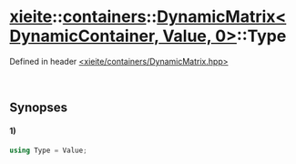 # [xieite](../../../../xieite.md)\:\:[containers](../../../../containers.md)\:\:[DynamicMatrix\<DynamicContainer, Value, 0\>](../../../DynamicMatrix.md)\:\:Type
Defined in header [<xieite/containers/DynamicMatrix.hpp>](../../../../../include/xieite/containers/DynamicMatrix.hpp)

&nbsp;

## Synopses
#### 1)
```cpp
using Type = Value;
```
